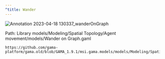 ```yaml
---
^title: Wander
---
```


![Annotation 2023-04-18 130337_wanderOnGraph](https://user-images.githubusercontent.com/4437331/232952282-85a9a6af-159c-4991-893b-4a84650845d2.png)

Path: Library models/Modeling/Spatial Topology/Agent movement/models/Wander on Graph.gaml


```gaml reference
https://github.com/gama-platform/gama.old/blob/GAMA_1.9.1/msi.gama.models/models/Modeling/Spatial%20Topology/Agent%20movement/models/Wander%20on%20Graph.gaml
```
